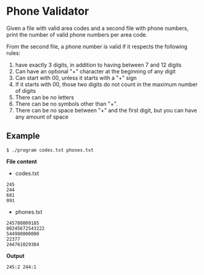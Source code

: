 # Phone Validator

Given a file with valid area codes and a second file with phone numbers, print the number of valid phone numbers per area code.

From the second file, a phone number is valid if it respects the following rules:

1. have exactly 3 digits, in addition to having between 7 and 12 digits
2. Can have an optional "+" character at the beginning of any digit
3. Can start with 00, unless it starts with a "+" sign
4. If it starts with 00, those two digits do not count in the maximum number of digits
5. There can be no letters
6. There can be no symbols other than "+".
7. There can be no space between "+" and the first digit, but you can have any amount of space

## Example

```
$ ./program codes.txt phones.txt
```

**File content**

- codes.txt

```
245
244
681
091
```

- phones.txt

```
245780009185
00245672543222
544980000000
22377
244761029384
```

**Output**

```
245:2 244:1
```
